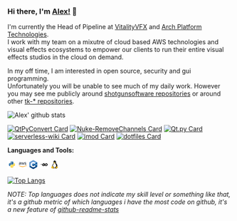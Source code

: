 ### Hi there, I'm [Alex!](https://www.linkedin.com/in/thealexhughes/) 👋

I'm currently the Head of Pipeline at [VitalityVFX](https://vitalityvfx.com/) and [Arch Platform Technologies](https://archpt.io).  
I work with my team on a mixutre of cloud based AWS technologies and visual effects ecosystems to empower our clients to run their entire visual effects studios in the cloud on demand.

In my off time, I am interested in open source, security and gui programming.  
Unfortunately you will be unable to see much of my daily work. However you may see me publicly around [shotgunsoftware repositories](https://github.com/shotgunsoftware) or around other [tk-\* repositories](https://github.com/search?q=tk+shotgun).




![Alex' github stats](https://github-readme-stats-4wlur96go.vercel.app/api?username=ahuge&theme=calm&show_icons=true)


[![QtPyConvert Card](https://github-readme-stats-4wlur96go.vercel.app/api/pin/?username=digitaldomain&repo=QtPyConvert&theme=calm)](https://github.com/digitaldomain/QtPyConvert)
[![Nuke-RemoveChannels Card](https://github-readme-stats-4wlur96go.vercel.app/api/pin/?username=Ahuge&repo=Nuke-RemoveChannels&theme=calm)](https://github.com/Ahuge/Nuke-RemoveChannels)
[![Qt.py Card](https://github-readme-stats-4wlur96go.vercel.app/api/pin/?username=mottosso&repo=Qt.py&theme=calm)](https://github.com/mottosso/Qt.py)
[![serverless-wiki Card](https://github-readme-stats-4wlur96go.vercel.app/api/pin/?username=Ahuge&repo=serverless-wiki&theme=calm)](https://github.com/Ahuge/serverless-wiki)
[![imod Card](https://github-readme-stats-4wlur96go.vercel.app/api/pin/?username=Ahuge&repo=imod&theme=calm)](https://github.com/Ahuge/imod)
[![dotfiles Card](https://github-readme-stats-4wlur96go.vercel.app/api/pin/?username=Ahuge&repo=dotfiles&theme=calm)](https://github.com/Ahuge/dotfiles)


**Languages and Tools:**  

<code><img height="20" src="https://raw.githubusercontent.com/github/explore/80688e429a7d4ef2fca1e82350fe8e3517d3494d/topics/python/python.png"></code>
<code><img height="20" src="https://raw.githubusercontent.com/github/explore/fbceb94436312b6dacde68d122a5b9c7d11f9524/topics/aws/aws.png"></code>
<code><img height="20" src="https://raw.githubusercontent.com/github/explore/80688e429a7d4ef2fca1e82350fe8e3517d3494d/topics/cpp/cpp.png"></code>
<code><img height="20" src="https://raw.githubusercontent.com/github/explore/80688e429a7d4ef2fca1e82350fe8e3517d3494d/topics/go/go.png"></code>
<code><img height="20" src="https://raw.githubusercontent.com/github/explore/087f23463641d25ee971402fa26e3dfb2855edb9/topics/linux/linux.png"></code>  

[![Top Langs](https://github-readme-stats-4wlur96go.vercel.app/api/top-langs/?username=Ahuge&layout=compact&theme=calm)](https://github.com/Ahuge/Ahuge)  

*NOTE: Top languages does not indicate my skill level or something like that, it's a github metric of which languages i have the most code on github, it's a new feature of [github-readme-stats](https://github.com/anuraghazra/github-readme-stats)*
<!--
**Ahuge/Ahuge** is a ✨ _special_ ✨ repository because its `README.md` (this file) appears on your GitHub profile.

Here are some ideas to get you started:

- 🔭 I’m currently working on ...
- 🌱 I’m currently learning ...
- 👯 I’m looking to collaborate on ...
- 🤔 I’m looking for help with ...
- 💬 Ask me about ...
- 📫 How to reach me: ...
- 😄 Pronouns: ...
- ⚡ Fun fact: ...
-->
